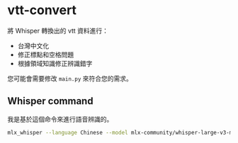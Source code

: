 # vtt-convert

將 Whisper 轉換出的 vtt 資料進行：

* 台灣中文化
* 修正標點和空格問題
* 根據領域知識修正辨識錯字

您可能會需要修改 `main.py` 來符合您的需求。

## Whisper command

我是基於這個命令來進行語音辨識的。

```bash
mlx_whisper --language Chinese --model mlx-community/whisper-large-v3-mlx audio.wav --condition-on-previous-text False -f vtt
```
